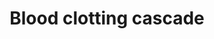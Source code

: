 ---
annotations:
- id: PW:0000474
  parent: regulatory pathway
  type: Pathway Ontology
  value: coagulation cascade pathway
authors:
- Mkutmon
- MaintBot
- Eweitz
- Egonw
description: 'Coagulation is a complex process by which blood forms clots. It is an
  important part of hemostasis (the cessation of blood loss from a damaged vessel),
  wherein a damaged blood vessel wall is covered by a platelet and fibrin-containing
  clot to stop bleeding and begin repair of the damaged vessel. Disorders of coagulation
  can lead to an increased risk of bleeding (hemorrhage) or clotting (thrombosis).  Source:
  [[wikipedia:Coagulation|Wikipedia]]'
last-edited: 2022-01-31
organisms:
- Bos taurus
redirect_from:
- /index.php/Pathway:WP3251
- /instance/WP3251
- /instance/WP3251_rr120913
revision: r120913
schema-jsonld:
- '@context': https://schema.org/
  '@id': https://wikipathways.github.io/pathways/WP3251.html
  '@type': Dataset
  creator:
    '@type': Organization
    name: WikiPathways
  description: 'Coagulation is a complex process by which blood forms clots. It is
    an important part of hemostasis (the cessation of blood loss from a damaged vessel),
    wherein a damaged blood vessel wall is covered by a platelet and fibrin-containing
    clot to stop bleeding and begin repair of the damaged vessel. Disorders of coagulation
    can lead to an increased risk of bleeding (hemorrhage) or clotting (thrombosis).  Source:
    [[wikipedia:Coagulation|Wikipedia]]'
  keywords:
  - F10
  - F11
  - F12
  - F13B
  - F2
  - F7
  - F8
  - F9
  - FGB
  - FGG
  - Fibrin
  - KLK1
  - KLKB1
  - PLAT
  - PLAU
  - PLG
  - SERPINB2
  - SERPINE1
  - SERPINF2
  - VWF
  - Zinc
  license: CC0
  name: Blood clotting cascade
seo: CreativeWork
title: Blood clotting cascade
wpid: WP3251
---